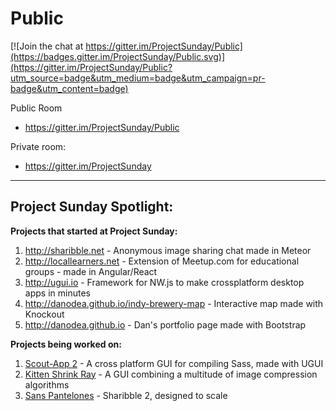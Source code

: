 # Public

[![Join the chat at https://gitter.im/ProjectSunday/Public](https://badges.gitter.im/ProjectSunday/Public.svg)](https://gitter.im/ProjectSunday/Public?utm_source=badge&utm_medium=badge&utm_campaign=pr-badge&utm_content=badge)

Public Room

* https://gitter.im/ProjectSunday/Public

Private room:

* https://gitter.im/ProjectSunday

* * *

## Project Sunday Spotlight:

**Projects that started at Project Sunday:**

1. http://sharibble.net - Anonymous image sharing chat made in Meteor
2. http://locallearners.net - Extension of Meetup.com for educational groups - made in Angular/React
3. http://ugui.io - Framework for NW.js to make crossplatform desktop apps in minutes
4. http://danodea.github.io/indy-brewery-map - Interactive map made with Knockout
5. http://danodea.github.io - Dan's portfolio page made with Bootstrap

**Projects being worked on:**

1. [Scout-App 2](https://github.com/TheJaredWilcurt/scout-app) - A cross platform GUI for compiling Sass, made with UGUI
2. [Kitten Shrink Ray](https://github.com/TheJaredWilcurt/KittenShrinkRay) - A GUI combining a multitude of image compression algorithms
3. [Sans Pantelones](https://github.com/hai5nguy/sanspantalones) - Sharibble 2, designed to scale
